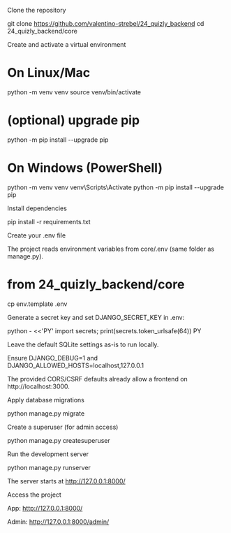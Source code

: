 Clone the repository

git clone https://github.com/valentino-strebel/24_quizly_backend
cd 24_quizly_backend/core

Create and activate a virtual environment

# On Linux/Mac

python -m venv venv
source venv/bin/activate

# (optional) upgrade pip

python -m pip install --upgrade pip

# On Windows (PowerShell)

python -m venv venv
venv\Scripts\Activate
python -m pip install --upgrade pip

Install dependencies

pip install -r requirements.txt

Create your .env file

The project reads environment variables from core/.env (same folder as manage.py).

# from 24_quizly_backend/core

cp env.template .env

Generate a secret key and set DJANGO_SECRET_KEY in .env:

python - <<'PY'
import secrets; print(secrets.token_urlsafe(64))
PY

Leave the default SQLite settings as-is to run locally.

Ensure DJANGO_DEBUG=1 and DJANGO_ALLOWED_HOSTS=localhost,127.0.0.1

The provided CORS/CSRF defaults already allow a frontend on http://localhost:3000.

Apply database migrations

python manage.py migrate

Create a superuser (for admin access)

python manage.py createsuperuser

Run the development server

python manage.py runserver

The server starts at http://127.0.0.1:8000/

Access the project

App: http://127.0.0.1:8000/

Admin: http://127.0.0.1:8000/admin/
